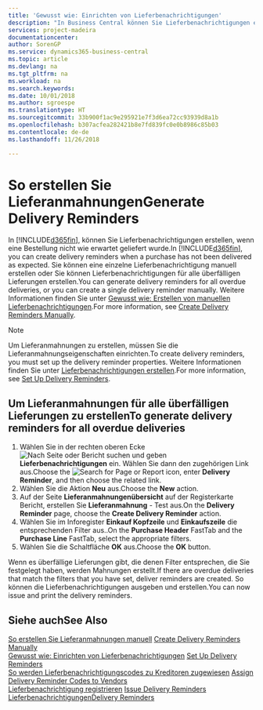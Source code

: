 ```yaml
---
title: 'Gewusst wie: Einrichten von Lieferbenachrichtigungen'
description: "In Business Central können Sie Lieferbenachrichtigungen erstellen, wenn eine Bestellung nicht wie erwartet geliefert wurde."
services: project-madeira
documentationcenter: 
author: SorenGP
ms.service: dynamics365-business-central
ms.topic: article
ms.devlang: na
ms.tgt_pltfrm: na
ms.workload: na
ms.search.keywords: 
ms.date: 10/01/2018
ms.author: sgroespe
ms.translationtype: HT
ms.sourcegitcommit: 33b900f1ac9e295921e7f3d6ea72cc93939d8a1b
ms.openlocfilehash: b307acfea282421b8e7fd839fc0e0b8986c85b03
ms.contentlocale: de-de
ms.lasthandoff: 11/26/2018

---
```

# <a name="generate-delivery-reminders"></a><span data-ttu-id="132f3-103">So erstellen Sie Lieferanmahnungen</span><span class="sxs-lookup"><span data-stu-id="132f3-103">Generate Delivery Reminders</span></span>
<span data-ttu-id="132f3-104">In [!INCLUDE[d365fin](../../includes/d365fin_md.md)], können Sie Lieferbenachrichtigungen erstellen, wenn eine Bestellung nicht wie erwartet geliefert wurde.</span><span class="sxs-lookup"><span data-stu-id="132f3-104">In [!INCLUDE[d365fin](../../includes/d365fin_md.md)], you can create delivery reminders when a purchase has not been delivered as expected.</span></span> <span data-ttu-id="132f3-105">Sie können eine einzelne Lieferbenachrichtigung manuell erstellen oder Sie können Lieferbenachrichtigungen für alle überfälligen Lieferungen erstellen.</span><span class="sxs-lookup"><span data-stu-id="132f3-105">You can generate delivery reminders for all overdue deliveries, or you can create a single delivery reminder manually.</span></span> <span data-ttu-id="132f3-106">Weitere Informationen finden Sie unter [Gewusst wie: Erstellen von manuellen Lieferbenachrichtigungen](how-to-create-delivery-reminders-manually.md).</span><span class="sxs-lookup"><span data-stu-id="132f3-106">For more information, see [Create Delivery Reminders Manually](how-to-create-delivery-reminders-manually.md).</span></span>  

> [!NOTE]  
>  <span data-ttu-id="132f3-107">Um Lieferanmahnungen zu erstellen, müssen Sie die Lieferanmahnungseigenschaften einrichten.</span><span class="sxs-lookup"><span data-stu-id="132f3-107">To create delivery reminders, you must set up the delivery reminder properties.</span></span> <span data-ttu-id="132f3-108">Weitere Informationen finden Sie unter [Lieferbenachrichtigungen erstellen](how-to-set-up-delivery-reminders.md).</span><span class="sxs-lookup"><span data-stu-id="132f3-108">For more information, see [Set Up Delivery Reminders](how-to-set-up-delivery-reminders.md).</span></span>  

## <a name="to-generate-delivery-reminders-for-all-overdue-deliveries"></a><span data-ttu-id="132f3-109">Um Lieferanmahnungen für alle überfälligen Lieferungen zu erstellen</span><span class="sxs-lookup"><span data-stu-id="132f3-109">To generate delivery reminders for all overdue deliveries</span></span>  

1.  <span data-ttu-id="132f3-110">Wählen Sie in der rechten oberen Ecke ![Nach Seite oder Bericht suchen](../../media/ui-search/search_small.png "Symbol nach Seite oder Bericht suchen") und geben **Lieferbenachrichtigungen** ein. Wählen Sie dann den zugehörigen Link aus.</span><span class="sxs-lookup"><span data-stu-id="132f3-110">Choose the ![Search for Page or Report](../../media/ui-search/search_small.png "Search for Page or Report icon") icon, enter **Delivery Reminder**, and then choose the related link.</span></span>  
2.  <span data-ttu-id="132f3-111">Wählen Sie die Aktion **Neu** aus.</span><span class="sxs-lookup"><span data-stu-id="132f3-111">Choose the **New** action.</span></span>  
3.  <span data-ttu-id="132f3-112">Auf der Seite **Lieferanmahnungenübersicht** auf der Registerkarte Bericht, erstellen Sie **Lieferanmahnung** - Test aus.</span><span class="sxs-lookup"><span data-stu-id="132f3-112">On the **Delivery Reminder** page, choose the **Create Delivery Reminder** action.</span></span>  
4.  <span data-ttu-id="132f3-113">Wählen Sie im Inforegister **Einkauf Kopfzeile** und **Einkaufszeile** die entsprechenden Filter aus..</span><span class="sxs-lookup"><span data-stu-id="132f3-113">On the **Purchase Header** FastTab and the **Purchase Line** FastTab, select the appropriate filters.</span></span>  
5.  <span data-ttu-id="132f3-114">Wählen Sie die Schaltfläche **OK** aus.</span><span class="sxs-lookup"><span data-stu-id="132f3-114">Choose the **OK** button.</span></span>  

<span data-ttu-id="132f3-115">Wenn es überfällige Lieferungen gibt, die denen Filter entsprechen, die Sie festgelegt haben, werden Mahnungen erstellt.</span><span class="sxs-lookup"><span data-stu-id="132f3-115">If there are overdue deliveries that match the filters that you have set, deliver reminders are created.</span></span> <span data-ttu-id="132f3-116">So können die Lieferbenachrichtigungen ausgeben und erstellen.</span><span class="sxs-lookup"><span data-stu-id="132f3-116">You can now issue and print the delivery reminders.</span></span>  

## <a name="see-also"></a><span data-ttu-id="132f3-117">Siehe auch</span><span class="sxs-lookup"><span data-stu-id="132f3-117">See Also</span></span>  
 <span data-ttu-id="132f3-118">[So erstellen Sie Lieferanmahnungen manuell](how-to-create-delivery-reminders-manually.md) </span><span class="sxs-lookup"><span data-stu-id="132f3-118">[Create Delivery Reminders Manually](how-to-create-delivery-reminders-manually.md) </span></span>  
 <span data-ttu-id="132f3-119">[Gewusst wie: Einrichten von Lieferbenachrichtigungen](how-to-set-up-delivery-reminders.md) </span><span class="sxs-lookup"><span data-stu-id="132f3-119">[Set Up Delivery Reminders](how-to-set-up-delivery-reminders.md) </span></span>  
 <span data-ttu-id="132f3-120">[So werden Lieferbenachrichtigungscodes zu Kreditoren zugewiesen](how-to-assign-delivery-reminder-codes-to-vendors.md) </span><span class="sxs-lookup"><span data-stu-id="132f3-120">[Assign Delivery Reminder Codes to Vendors](how-to-assign-delivery-reminder-codes-to-vendors.md) </span></span>  
 <span data-ttu-id="132f3-121">[Lieferbenachrichtigung registrieren](how-to-issue-delivery-reminders.md) </span><span class="sxs-lookup"><span data-stu-id="132f3-121">[Issue Delivery Reminders](how-to-issue-delivery-reminders.md) </span></span>  
 [<span data-ttu-id="132f3-122">Lieferbenachrichtigungen</span><span class="sxs-lookup"><span data-stu-id="132f3-122">Delivery Reminders</span></span>](delivery-reminders.md)

